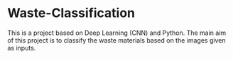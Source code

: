 # Waste-Classification
This is a project based on Deep Learning (CNN) and Python. The main aim of this project is to classify the waste materials based on the images given as inputs.
